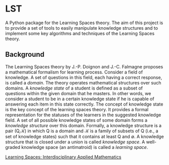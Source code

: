 # LST

A Python package for the Learning Spaces theory.
The aim of this project is to provide a set of tools
to easily manipulate knowledge structures and to
implement some key algorithms and techniques of the
Learning Spaces theory.


## Background

The Learning Spaces theory by J.-P. Doignon and J.-C. Falmagne
proposes a mathematical formalism for learning process.
Consider a field of knowledge.
A set of questions in this field, each having a correct response,
is called a _domain_.
The theory operates mathematical structures over such domains.
A _knowledge state_ of a student is defined as a subset of
questions within the given domain that he masters.
In other words, we consider a student to be in a certain knowledge
state if he is capable of answering each item in this state correctly.
The concept of knowledge state is the key concept of the learning
spaces theory. It provides a formal representation for the
statuses of the learners in the suggested knowledge field.
A set of all possible knowledge states of some domain forms a
_knowledge structure_ over this domain. Formally, a knowledge
structure is a pair (Q,𝒦)
in which Q is a domain and 𝒦 is a
family of subsets of Q (i.e., a set of knowledge states)
such that it contains at least Q and ∅. A knowledge structure
that is closed under a union is called _knowledge space_.
A well-graded knowledge space (an antimatroid)
is called a _learning space_.

[Learning Spaces: Interdisciplinary Applied Mathematics](https://www.springer.com/gp/book/9783642010385)
